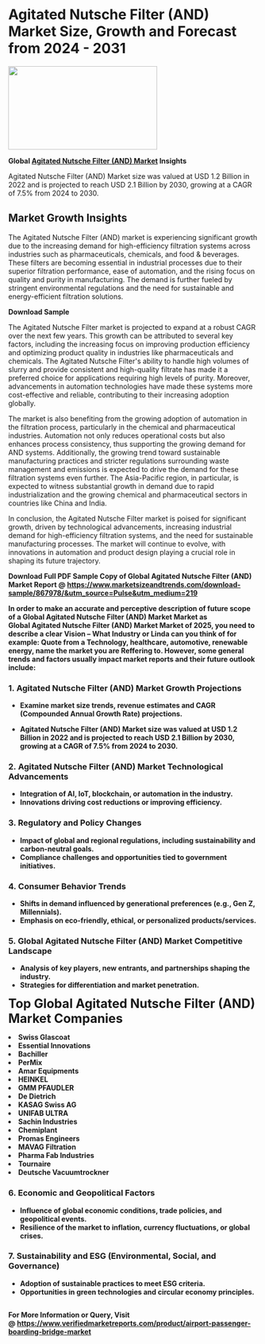 <H1>Agitated Nutsche Filter (AND) Market Size, Growth and Forecast from 2024 - 2031</H1><img class="aligncenter size-medium wp-image-584254" src="https://thirdeyenews.in/wp-content/uploads/2024/09/Global-Market-Research-300x168.jpeg" alt="" width="300" height="168" /><p><strong>Global&nbsp;<a href="https://www.marketsizeandtrends.com/download-sample/867978/&amp;utm_source=Pulse&amp;utm_medium=219">Agitated Nutsche Filter (AND) Market</a> Insights</strong></p><p>Agitated Nutsche Filter (AND) Market size was valued at USD 1.2 Billion in 2022 and is projected to reach USD 2.1 Billion by 2030, growing at a CAGR of 7.5% from 2024 to 2030.</p><p><h2>Market Growth Insights</h2> <p>The Agitated Nutsche Filter (AND) market is experiencing significant growth due to the increasing demand for high-efficiency filtration systems across industries such as pharmaceuticals, chemicals, and food & beverages. These filters are becoming essential in industrial processes due to their superior filtration performance, ease of automation, and the rising focus on quality and purity in manufacturing. The demand is further fueled by stringent environmental regulations and the need for sustainable and energy-efficient filtration solutions.</p> <p><strong>Download Sample</strong></p> <p>The Agitated Nutsche Filter market is projected to expand at a robust CAGR over the next few years. This growth can be attributed to several key factors, including the increasing focus on improving production efficiency and optimizing product quality in industries like pharmaceuticals and chemicals. The Agitated Nutsche Filter's ability to handle high volumes of slurry and provide consistent and high-quality filtrate has made it a preferred choice for applications requiring high levels of purity. Moreover, advancements in automation technologies have made these systems more cost-effective and reliable, contributing to their increasing adoption globally.</p> <p>The market is also benefiting from the growing adoption of automation in the filtration process, particularly in the chemical and pharmaceutical industries. Automation not only reduces operational costs but also enhances process consistency, thus supporting the growing demand for AND systems. Additionally, the growing trend toward sustainable manufacturing practices and stricter regulations surrounding waste management and emissions is expected to drive the demand for these filtration systems even further. The Asia-Pacific region, in particular, is expected to witness substantial growth in demand due to rapid industrialization and the growing chemical and pharmaceutical sectors in countries like China and India.</p> <p>In conclusion, the Agitated Nutsche Filter market is poised for significant growth, driven by technological advancements, increasing industrial demand for high-efficiency filtration systems, and the need for sustainable manufacturing processes. The market will continue to evolve, with innovations in automation and product design playing a crucial role in shaping its future trajectory.</p> <p><strong></p><p><span class=""><strong>Download Full PDF Sample Copy of Global Agitated Nutsche Filter (AND) Market Report</strong> @ <a href="https://www.marketsizeandtrends.com/download-sample/867978/&amp;utm_source=Pulse&amp;utm_medium=219" target="_blank">https://www.marketsizeandtrends.com/download-sample/867978/&amp;utm_source=Pulse&amp;utm_medium=219</a></span></p><p>In order to make an accurate and perceptive description of future scope of a Global&nbsp;Agitated Nutsche Filter (AND) Market Market as Global&nbsp;Agitated Nutsche Filter (AND) Market Market of 2025, you need to describe a clear Vision &ndash; What Industry or Linda can you think of for example: Quote from a Technology, healthcare, automotive, renewable energy, name the market you are Reffering to. However, some general trends and factors usually impact market reports and their future outlook include:</p><h3>1.&nbsp;<strong>Agitated Nutsche Filter (AND) Market Growth Projections</strong></h3><ul><li>Examine market size trends, revenue estimates and CAGR (Compounded Annual Growth Rate) projections.</li><li><p>Agitated Nutsche Filter (AND) Market size was valued at USD 1.2 Billion in 2022 and is projected to reach USD 2.1 Billion by 2030, growing at a CAGR of 7.5% from 2024 to 2030.</p></li></ul><h3>2.&nbsp;<strong>Agitated Nutsche Filter (AND) Market Technological Advancements</strong></h3><ul><li>Integration of AI, IoT, blockchain, or automation in the industry.</li><li>Innovations driving cost reductions or improving efficiency.</li></ul><h3>3.&nbsp;<strong>Regulatory and Policy Changes</strong></h3><ul><li>Impact of global and regional regulations, including sustainability and carbon-neutral goals.</li><li>Compliance challenges and opportunities tied to government initiatives.</li></ul><h3>4.&nbsp;<strong>Consumer Behavior Trends</strong></h3><ul><li>Shifts in demand influenced by generational preferences (e.g., Gen Z, Millennials).</li><li>Emphasis on eco-friendly, ethical, or personalized products/services.</li></ul><h3>5.&nbsp;<strong>Global Agitated Nutsche Filter (AND) Market Competitive Landscape</strong></h3><ul><li>Analysis of key players, new entrants, and partnerships shaping the industry.</li><li>Strategies for differentiation and market penetration.</li></ul><p data-pm-slice="1 1 []"><span style="color: inherit; font-family: inherit; font-size: 25px;">Top Global Agitated Nutsche Filter (AND) Market Companies</span></p><div class="" data-test-id=""><p><li>Swiss Glascoat</li><li> Essential Innovations</li><li> Bachiller</li><li> PerMix</li><li> Amar Equipments</li><li> HEINKEL</li><li> GMM PFAUDLER</li><li> De Dietrich</li><li> KASAG Swiss AG</li><li> UNIFAB ULTRA</li><li> Sachin Industries</li><li> Chemiplant</li><li> Promas Engineers</li><li> MAVAG Filtration</li><li> Pharma Fab Industries</li><li> Tournaire</li><li> Deutsche Vacuumtrockner</li></p></div><h3>6.&nbsp;<strong>Economic and Geopolitical Factors</strong></h3><ul><li>Influence of global economic conditions, trade policies, and geopolitical events.</li><li>Resilience of the market to inflation, currency fluctuations, or global crises.</li></ul><h3>7.&nbsp;<strong>Sustainability and ESG (Environmental, Social, and Governance)</strong></h3><ul><li>Adoption of sustainable practices to meet ESG criteria.</li><li>Opportunities in green technologies and circular economy principles.</li></ul><h2><strong style="font-size: 14px;">For More Information or Query, Visit @&nbsp;</strong><a style="background-color: #ffffff; font-size: 14px;" href="https://www.marketsizeandtrends.com/report/agitated-nutsche-filter-and-market/" target="_blank">https://www.verifiedmarketreports.com/product/airport-passenger-boarding-bridge-market</a></h2>
